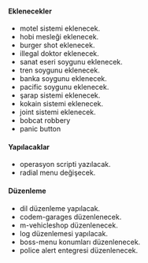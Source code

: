 #### Eklenecekler

- motel sistemi eklenecek.
- hobi mesleği eklenecek.
- burger shot eklenecek.
- illegal doktor eklenecek.
- sanat eseri soygunu eklenecek.
- tren soygunu eklenecek.
- banka soygunu eklenecek.
- pacific soygunu eklenecek.
- şarap sistemi eklenecek.
- kokain sistemi eklenecek.
- joint sistemi eklenecek.
- bobcat robbery
- panic button

#### Yapılacaklar

- operasyon scripti yazılacak.
- radial menu değişecek.
  
#### Düzenleme

- dil düzenleme yapılacak.
- codem-garages düzenlenecek.
- m-vehicleshop düzenlenecek.
- log düzenlemesi yapılacak.
- boss-menu konumları düzenlenecek.
- police alert entegresi düzenlenecek.
